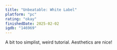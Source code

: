 ```yaml
---
title: "Unbeatable: White Label"
platform: "pc"
rating: "okay"
finishedDate: 2025-02-02
igdb: "146969"
---
```


A bit too simplist, weird tutorial. Aesthetics are nice!
